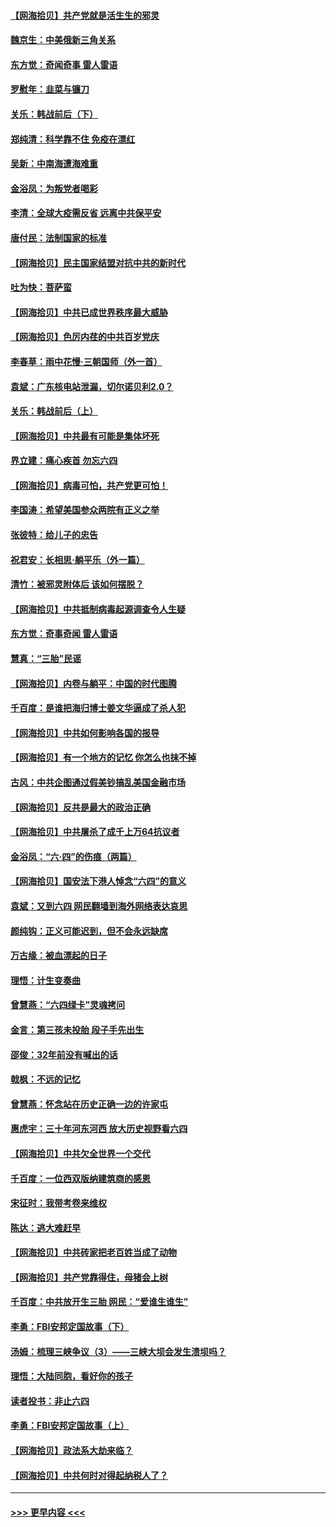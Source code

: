 #### [【网海拾贝】共产党就是活生生的邪灵](../pages/nsc993/n13036627.md?t=06230601) 
#### [魏京生：中美俄新三角关系](../pages/nsc993/n13035986.md?t=06230601) 
#### [东方觉：奇闻奇事 雷人雷语](../pages/nsc993/n13035878.md?t=06230601) 
#### [罗慰年：韭菜与镰刀](../pages/nsc993/n13034374.md?t=06230601) 
#### [关乐：韩战前后（下）](../pages/nsc993/n13034113.md?t=06230601) 
#### [郑纯清：科学靠不住 免疫在漂红](../pages/nsc993/n13034093.md?t=06230601) 
#### [吴新：中南海遭海难重](../pages/nsc993/n13034084.md?t=06230601) 
#### [金浴凤：为叛党者喝彩](../pages/nsc993/n13034058.md?t=06230601) 
#### [李清：全球大疫需反省 远离中共保平安](../pages/nsc993/n13033784.md?t=06230601) 
#### [唐付民：法制国家的标准](../pages/nsc993/n13032944.md?t=06230601) 
#### [【网海拾贝】民主国家结盟对抗中共的新时代](../pages/nsc993/n13031717.md?t=06230601) 
#### [吐为快：菩萨蛮](../pages/nsc993/n13030033.md?t=06230601) 
#### [【网海拾贝】中共已成世界秩序最大威胁](../pages/nsc993/n13028138.md?t=06230601) 
#### [【网海拾贝】色厉内荏的中共百岁党庆](../pages/nsc993/n13025582.md?t=06230601) 
#### [李春草：雨中花慢‧三朝国师（外一首）](../pages/nsc993/n13025567.md?t=06230601) 
#### [袁斌：广东核电站泄漏，切尔诺贝利2.0？](../pages/nsc993/n13025475.md?t=06230601) 
#### [关乐：韩战前后（上）](../pages/nsc993/n13025387.md?t=06230601) 
#### [【网海拾贝】中共最有可能是集体坏死](../pages/nsc993/n13023101.md?t=06230601) 
#### [界立建：痛心疾首 勿忘六四](../pages/nsc993/n13022339.md?t=06230601) 
#### [【网海拾贝】病毒可怕，共产党更可怕！](../pages/nsc993/n13020728.md?t=06230601) 
#### [李国涛：希望美国参众两院有正义之举](../pages/nsc993/n13020674.md?t=06230601) 
#### [张彼特：给儿子的忠告](../pages/nsc993/n13018934.md?t=06230601) 
#### [祝君安：长相思‧躺平乐（外一篇）](../pages/nsc993/n13018923.md?t=06230601) 
#### [清竹：被邪灵附体后 该如何摆脱？](../pages/nsc993/n13018877.md?t=06230601) 
#### [【网海拾贝】中共抵制病毒起源调查令人生疑](../pages/nsc993/n13017785.md?t=06230601) 
#### [东方觉：奇事奇闻 雷人雷语](../pages/nsc993/n13017577.md?t=06230601) 
#### [慧真：“三胎”民谣](../pages/nsc993/n13017394.md?t=06230601) 
#### [【网海拾贝】内卷与躺平：中国的时代图腾](../pages/nsc993/n13016128.md?t=06230601) 
#### [千百度：是谁把海归博士姜文华逼成了杀人犯](../pages/nsc993/n13015218.md?t=06230601) 
#### [【网海拾贝】中共如何影响各国的报导](../pages/nsc993/n13012599.md?t=06230601) 
#### [【网海拾贝】有一个地方的记忆 你怎么也抹不掉](../pages/nsc993/n13009802.md?t=06230601) 
#### [古风：中共企图通过假美钞搞乱美国金融市场](../pages/nsc993/n13009626.md?t=06230601) 
#### [【网海拾贝】反共是最大的政治正确](../pages/nsc993/n13007051.md?t=06230601) 
#### [【网海拾贝】中共屠杀了成千上万64抗议者](../pages/nsc993/n13002713.md?t=06230601) 
#### [金浴凤：“六·四”的伤痕（两篇）](../pages/nsc993/n13001719.md?t=06230601) 
#### [【网海拾贝】国安法下港人悼念“六四”的意义](../pages/nsc993/n13001039.md?t=06230601) 
#### [袁斌：又到六四 网民翻墙到海外网络表达哀思](../pages/nsc993/n13000995.md?t=06230601) 
#### [颜纯钩：正义可能迟到，但不会永远缺席](../pages/nsc993/n13000920.md?t=06230601) 
#### [万古缘：被血漂起的日子](../pages/nsc993/n13000914.md?t=06230601) 
#### [理悟：计生变奏曲](../pages/nsc993/n13000414.md?t=06230601) 
#### [曾慧燕：“六四绿卡”灵魂拷问](../pages/nsc993/n13000277.md?t=06230601) 
#### [金言：第三孩未投胎 段子手先出生](../pages/nsc993/n13000215.md?t=06230601) 
#### [邵俊：32年前没有喊出的话](../pages/nsc993/n13000181.md?t=06230601) 
#### [戟枫：不远的记忆](../pages/nsc993/n13000121.md?t=06230601) 
#### [曾慧燕：怀念站在历史正确一边的许家屯](../pages/nsc993/n13000073.md?t=06230601) 
#### [惠虎宇：三十年河东河西 放大历史视野看六四](../pages/nsc993/n13000018.md?t=06230601) 
#### [【网海拾贝】中共欠全世界一个交代](../pages/nsc993/n12998706.md?t=06230601) 
#### [千百度：一位西双版纳建筑商的感恩](../pages/nsc993/n12998487.md?t=06230601) 
#### [宋征时：我带考卷来维权](../pages/nsc993/n12994088.md?t=06230601) 
#### [陈达：逃大难赶早](../pages/nsc993/n12993569.md?t=06230601) 
#### [【网海拾贝】中共砖家把老百姓当成了动物](../pages/nsc993/n12993483.md?t=06230601) 
#### [【网海拾贝】共产党靠得住，母猪会上树](../pages/nsc993/n12990730.md?t=06230601) 
#### [千百度：中共放开生三胎 网民：“爱谁生谁生”](../pages/nsc993/n12990644.md?t=06230601) 
#### [李勇：FBI安邦定国故事（下）](../pages/nsc993/n12987854.md?t=06230601) 
#### [汤姆：梳理三峡争议（3）——三峡大坝会发生溃坝吗？](../pages/nsc993/n12989806.md?t=06230601) 
#### [理悟：大陆同胞，看好你的孩子](../pages/nsc993/n12989778.md?t=06230601) 
#### [读者投书：非止六四](../pages/nsc993/n12989673.md?t=06230601) 
#### [李勇：FBI安邦定国故事（上）](../pages/nsc993/n12987749.md?t=06230601) 
#### [【网海拾贝】政法系大劫来临？](../pages/nsc993/n12987596.md?t=06230601) 
#### [【网海拾贝】中共何时对得起纳税人了？](../pages/nsc993/n12985578.md?t=06230601) 

----
#### [ >>> 更早内容 <<< ](../indexes/nsc993-earlier.md)
